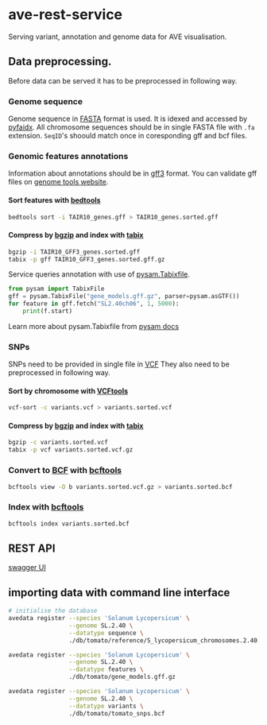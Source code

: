 # ave-rest-service
Serving variant, annotation and genome data for AVE visualisation.

## Data preprocessing.
Before data can be served it has to be preprocessed in following way.

### Genome sequence
Genome sequence in [FASTA](https://en.wikipedia.org/wiki/FASTA_format) format is used. It is idexed and accessed by
[pyfaidx](https://github.com/mdshw5/pyfaidx). All chromosome
sequences should be in single FASTA file with `.fa` extension.
`SeqID`'s shoould match once in coresponding gff and bcf files.

### Genomic features annotations
Information about annotations should be in [gff3](https://github.com/The-Sequence-Ontology/Specifications/blob/master/gff3.md)
format. You can validate gff files on [genome tools website](http://genometools.org/cgi-bin/gff3validator.cgi).

#### Sort features with [bedtools](https://bedtools.readthedocs.io/en/latest/)
```sh
bedtools sort -i TAIR10_genes.gff > TAIR10_genes.sorted.gff
```

#### Compress by [bgzip](http://www.htslib.org/doc/tabix.html) and index with [tabix](http://www.htslib.org/doc/tabix.html)
```sh
bgzip -i TAIR10_GFF3_genes.sorted.gff 
tabix -p gff TAIR10_GFF3_genes.sorted.gff.gz
```

Service queries annotation with use of
[pysam.Tabixfile](https://pysam.readthedocs.io/en/latest/api.html#pysam.TabixFile).
```py
from pysam import TabixFile
gff = pysam.TabixFile("gene_models.gff.gz", parser=pysam.asGTF())
for feature in gff.fetch("SL2.40ch06", 1, 5000):
    print(f.start)
```
Learn more about pysam.Tabixfile from
[pysam docs](https://pysam.readthedocs.io/en/latest/index.html)

### SNPs
SNPs need to be provided in single file in [VCF](https://samtools.github.io/hts-specs/VCFv4.3.pdf)
They also need to be preprocessed in following way.

#### Sort by chromosome with [VCFtools](http://vcftools.sourceforge.net/perl_module.html)
```sh
vcf-sort -c variants.vcf > variants.sorted.vcf
```

#### Compress by [bgzip](http://www.htslib.org/doc/tabix.html) and index with [tabix](http://www.htslib.org/doc/tabix.html)
```sh
bgzip -c variants.sorted.vcf
tabix -p vcf variants.sorted.vcf.gz
```

### Convert to [BCF](https://samtools.github.io/hts-specs/BCFv2_qref.pdf) with [bcftools](https://samtools.github.io/bcftools/bcftools.html)
```sh
bcftools view -O b variants.sorted.vcf.gz > variants.sorted.bcf
```

### Index with [bcftools](https://samtools.github.io/bcftools/bcftools.html)
```sh
bcftools index variants.sorted.bcf
```

## REST API
[swagger UI](http://petstore.swagger.io/?url=https://raw.githubusercontent.com/nlesc-ave/ave-rest-service/master/swagger.yml)

## importing data with command line interface



```sh
# initialise the database
avedata register --species 'Solanum Lycopersicum' \
                 --genome SL.2.40 \
                 --datatype sequence \
                 ./db/tomato/reference/S_lycopersicum_chromosomes.2.40.fa

avedata register --species 'Solanum Lycopersicum' \
                 --genome SL.2.40 \
                 --datatype features \
                 ./db/tomato/gene_models.gff.gz

avedata register --species 'Solanum Lycopersicum' \
                 --genome SL.2.40 \
                 --datatype variants \
                 ./db/tomato/tomato_snps.bcf
```
